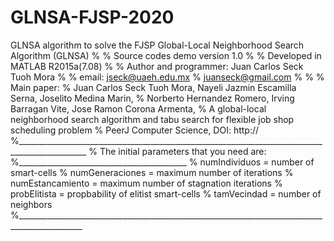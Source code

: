 # GLNSA-FJSP-2020
GLNSA algorithm to solve the FJSP
Global-Local Neighborhood Search Algorithm (GLNSA)
%
%  Source codes demo version 1.0
%
%  Developed in MATLAB R2015a(7.08)
%
%  Author and programmer: Juan Carlos Seck Tuoh Mora
%
%  email:   jseck@uaeh.edu.mx
%           juanseck@gmail.com
%
%
%  Main paper:
%  Juan Carlos Seck Tuoh Mora, Nayeli Jazmin Escamilla Serna, Joselito Medina Marin, 
%  Norberto Hernandez Romero, Irving Barragan Vite, Jose Ramon Corona Armenta,
%  A global-local neighborhood search algorithm and tabu search for flexible job shop scheduling problem
%  PeerJ Computer Science, DOI: http://
%_______________________________________________________________________________________________
% The initial parameters that you need are:
%__________________________________________
% numIndividuos = number of smart-cells
% numGeneraciones = maximum number of iterations
% numEstancamiento = maximum number of stagnation iterations
% probElitista = propbability of elitist smart-cells
% tamVecindad = number of neighbors
%______________________________________________________________________________________________
